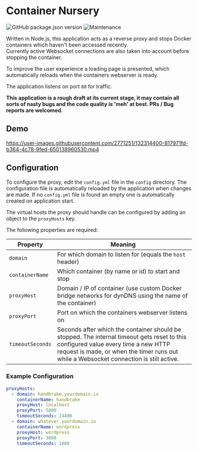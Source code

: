 # Container Nursery
![GitHub package.json version](https://img.shields.io/github/package-json/v/ItsEcholot/ContainerNursery)
![Maintenance](https://img.shields.io/maintenance/yes/2021)

Written in Node.js, this application acts as a reverse proxy and stops Docker containers which haven't been accessed recently.  
Currently active Websocket connections are also taken into account before stopping the container.

To improve the user experience a loading page is presented, which automatically reloads when the containers webserver is ready.

The application listens on port `80` for traffic.

**This application is a rough draft at its current stage, it may contain all sorts of nasty bugs and the code quality is 'meh' at best. PRs / Bug reports are welcomed.**

## Demo


https://user-images.githubusercontent.com/2771251/132314400-817971fd-b364-4c78-9fed-650138960530.mp4


## Configuration
To configure the proxy, edit the `config.yml` file in the `config` directory. The configuration file is automatically reloaded by the application when changes are made.
If no `config.yml` file is found an empty one is automatically created on application start.

The virtual hosts the proxy should handle can be configured by adding an object to the `proxyHosts` key.

The following properties are required:

Property | Meaning
---------|--------|
`domain` | For which domain to listen for (equals the `host` header)
`containerName` | Which container (by name or id) to start and stop
`proxyHost` | Domain / IP of container (use custom Docker bridge networks for dynDNS using the name of the container)
`proxyPort` | Port on which the containers webserver listens on
`timeoutSeconds` | Seconds after which the container should be stopped. The internal timeout gets reset to this configured value every time a new HTTP request is made, or when the timer runs out while a Websocket connection is still active.

### Example Configuration
```yaml
proxyHosts:
  - domain: handbrake.yourdomain.io
    containerName: handbrake
    proxyHost: localhost
    proxyPort: 5800
    timeoutSeconds: 14400
  - domain: whatever.yourdomain.io
    containerName: wordpress
    proxyHost: wordpress
    proxyPort: 3000
    timeoutSeconds: 1800
```

